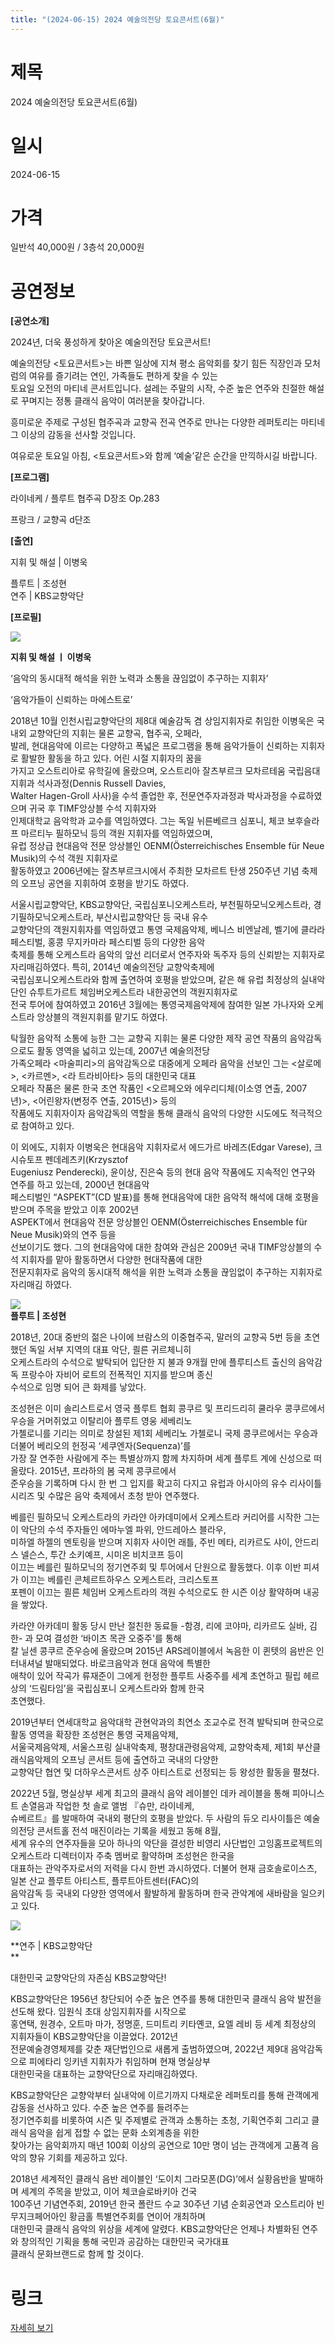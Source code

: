```yaml
---
title: "(2024-06-15) 2024 예술의전당 토요콘서트(6월)"
---
```


# 제목
2024 예술의전당 토요콘서트(6월)

# 일시
2024-06-15

# 가격
일반석 40,000원 / 3층석 20,000원

# 공연정보
**[공연소개]**  
  
2024년, 더욱 풍성하게 찾아온 예술의전당 토요콘서트!  
  
예술의전당 <토요콘서트>는 바쁜 일상에 지쳐 평소 음악회를 찾기 힘든 직장인과 모처럼의 여유를 즐기려는 연인, 가족들도 편하게 찾을 수 있는  
토요일 오전의 마티네 콘서트입니다. 설레는 주말의 시작, 수준 높은 연주와 친절한 해설로 꾸며지는 정통 클래식 음악이 여러분을 찾아갑니다.  
  
흥미로운 주제로 구성된 협주곡과 교향곡 전곡 연주로 만나는 다양한 레퍼토리는 마티네 그 이상의 감동을 선사할 것입니다.  
  
여유로운 토요일 아침, <토요콘서트>와 함께 ‘예술’같은 순간을 만끽하시길 바랍니다.  
  
**[프로그램]**  
  
라이네케 / 플루트 협주곡 D장조 Op.283  
  
프랑크 / 교향곡 d단조  
  
**[출연]**  
  
지휘 및 해설 | 이병욱  
  
플루트 | 조성현    
연주 | KBS교향악단  
  
    
**[프로필]**  
  
![](https://center.sac.or.kr/SAC/File/RentConfirm/editor/456c47c9-c338-4715-ae4c-70bf30729466)  
  
**지휘 및 해설 ㅣ 이병욱**  
  
‘음악의 동시대적 해석을 위한 노력과 소통을 끊임없이 추구하는 지휘자’  
  
‘음악가들이 신뢰하는 마에스트로’  
  
2018년 10월 인천시립교향악단의 제8대 예술감독 겸 상임지휘자로 취임한 이병욱은 국내외 교향악단의 지휘는 물론 교향곡, 협주곡, 오페라,  
발레, 현대음악에 이르는 다양하고 폭넓은 프로그램을 통해 음악가들이 신뢰하는 지휘자로 활발한 활동을 하고 있다. 어린 시절 지휘자의 꿈을  
가지고 오스트리아로 유학길에 올랐으며, 오스트리아 잘츠부르크 모차르테움 국립음대 지휘과 석사과정(Dennis Russell Davies,  
Walter Hagen-Groll 사사)을 수석 졸업한 후, 전문연주자과정과 박사과정을 수료하였으며 귀국 후 TIMF앙상블 수석 지휘자와  
인제대학교 음악학과 교수를 역임하였다. 그는 독일 뉘른베르크 심포니, 체코 보후슬라프 마르티누 필하모닉 등의 객원 지휘자를 역임하였으며,  
유럽 정상급 현대음악 전문 앙상블인 OENM(Österreichisches Ensemble für Neue Musik)의 수석 객원 지휘자로  
활동하였고 2006년에는 잘츠부르크시에서 주최한 모차르트 탄생 250주년 기념 축제의 오프닝 공연을 지휘하여 호평을 받기도 하였다.  
  
서울시립교향악단, KBS교향악단, 국립심포니오케스트라, 부천필하모닉오케스트라, 경기필하모닉오케스트라, 부산시립교향악단 등 국내 유수  
교향악단의 객원지휘자를 역임하였고 통영 국제음악제, 베니스 비엔날레, 벨기에 클라라 페스티벌, 홍콩 무지카마라 페스티벌 등의 다양한 음악  
축제를 통해 오케스트라 음악의 앞선 리더로서 연주자와 독주자 등의 신뢰받는 지휘자로 자리매김하였다. 특히, 2014년 예술의전당 교향악축제에  
국립심포니오케스트라와 함께 출연하여 호평을 받았으며, 같은 해 유럽 최정상의 실내악단인 슈투트가르트 체임버오케스트라 내한공연의 객원지휘자로  
전국 투어에 참여하였고 2016년 3월에는 통영국제음악제에 참여한 일본 가나자와 오케스트라 앙상블의 객원지휘를 맡기도 하였다.  
  
탁월한 음악적 소통에 능한 그는 교향곡 지휘는 물론 다양한 제작 공연 작품의 음악감독으로도 활동 영역을 넓히고 있는데, 2007년 예술의전당  
가족오페라 <마술피리>의 음악감독으로 대중에게 오페라 음악을 선보인 그는 <살로메>, <카르멘>, <라 트라비아타> 등의 대한민국 대표  
오페라 작품은 물론 한국 초연 작품인 <오르페오와 에우리디체(이소영 연출, 2007년)>, <어린왕자(변정주 연출, 2015년)> 등의  
작품에도 지휘자이자 음악감독의 역할을 통해 클래식 음악의 다양한 시도에도 적극적으로 참여하고 있다.  
  
이 외에도, 지휘자 이병욱은 현대음악 지휘자로서 에드가르 바레즈(Edgar Varese), 크시슈토프 펜데레츠키(Krzysztof  
Eugeniusz Penderecki), 윤이상, 진은숙 등의 현대 음악 작품에도 지속적인 연구와 연주를 하고 있는데, 2000년 현대음악  
페스티벌인 “ASPEKT”(CD 발표)를 통해 현대음악에 대한 음악적 해석에 대해 호평을 받으며 주목을 받았고 이후 2002년  
ASPEKT에서 현대음악 전문 앙상블인 OENM(Österreichisches Ensemble für Neue Musik)와의 연주 등을  
선보이기도 했다. 그의 현대음악에 대한 참여와 관심은 2009년 국내 TIMF앙상블의 수석 지휘자를 맡아 활동하면서 다양한 현대작품에 대한  
전문지휘자로 음악의 동시대적 해석을 위한 노력과 소통을 끊임없이 추구하는 지휘자로 자리매김 하였다.  
  
    
![](https://center.sac.or.kr/SAC/File/RentConfirm/editor/279ba30c-47af-4d34-a0e3-3324300d5b15)    
**플루트 | 조성현**    
    
2018년, 20대 중반의 젊은 나이에 브람스의 이중협주곡, 말러의 교향곡 5번 등을 초연했던 독일 서부 지역의 대표 악단, 쾰른 귀르체니히  
오케스트라의 수석으로 발탁되어 입단한 지 불과 9개월 만에 플루티스트 출신의 음악감독 프랑수아 자비어 로트의 전폭적인 지지를 받으며 종신  
수석으로 임명 되어 큰 화제를 낳았다.  
  
조성현은 이미 솔리스트로서 영국 플루트 협회 콩쿠르 및 프리드리히 쿨라우 콩쿠르에서 우승을 거머쥐었고 이탈리아 플루트 영웅 세베리노  
가첼로니를 기리는 의미로 창설된 제1회 세베리노 가첼로니 국제 콩쿠르에서는 우승과 더불어 베리오의 헌정곡 ‘세쿠엔자(Sequenza)’를  
가장 잘 연주한 사람에게 주는 특별상까지 함께 차지하며 세계 플루트 계에 신성으로 떠올랐다. 2015년, 프라하의 봄 국제 콩쿠르에서  
준우승을 기록하며 다시 한 번 그 입지를 확고히 다지고 유럽과 아시아의 유수 리사이틀 시리즈 및 수많은 음악 축제에서 초청 받아 연주했다.  
  
베를린 필하모닉 오케스트라의 카라얀 아카데미에서 오케스트라 커리어를 시작한 그는 이 악단의 수석 주자들인 에마누엘 파위, 안드레아스 블라우,  
미하엘 하젤의 멘토링을 받으며 지휘자 사이먼 래틀, 주빈 메타, 리카르도 샤이, 안드리스 넬슨스, 투간 소키예프, 시미온 비치코프 등이  
이끄는 베를린 필하모닉의 정기연주회 및 투어에서 단원으로 활동했다. 이후 이반 피셔가 이끄는 베를린 콘체르트하우스 오케스트라, 크리스토프  
포펜이 이끄는 쾰른 체임버 오케스트라의 객원 수석으로도 한 시즌 이상 활약하며 내공을 쌓았다.  
  
카라얀 아카데미 활동 당시 만난 절친한 동료들 -함경, 리에 코야마, 리카르도 실바, 김한- 과 모여 결성한 ‘바이츠 목관 오중주'를 통해  
칼 닐센 콩쿠르 준우승에 올랐으며 2015년 ARS레이블에서 녹음한 이 퀸텟의 음반은 인터내셔널 발매되었다. 바로크음악과 현대 음악에 특별한  
애착이 있어 작곡가 류재준이 그에게 헌정한 플루트 사중주를 세계 초연하고 필립 헤르상의 ‘드림타임’을 국립심포니 오케스트라와 함께 한국  
초연했다.  
  
2019년부터 연세대학교 음악대학 관현악과의 최연소 조교수로 전격 발탁되며 한국으로 활동 영역을 확장한 조성현은 통영 국제음악제,  
서울국제음악제, 서울스프링 실내악축제, 평창대관령음악제, 교향악축제, 제1회 부산클래식음악제의 오프닝 콘서트 등에 출연하고 국내의 다양한  
교향악단 협연 및 더하우스콘서트 상주 아티스트로 선정되는 등 왕성한 활동을 펼쳤다.  
  
2022년 5월, 명실상부 세계 최고의 클래식 음악 레이블인 데카 레이블을 통해 피아니스트 손열음과 작업한 첫 솔로 앨범 『슈만, 라이네케,  
슈베르트』를 발매하여 국내외 평단의 호평을 받았다. 두 사람의 듀오 리사이틀은 예술의전당 콘서트홀 전석 매진이라는 기록을 세웠고 동해 8월,  
세계 유수의 연주자들을 모아 하나의 악단을 결성한 비영리 사단법인 고잉홈프로젝트의 오케스트라 디렉터이자 주축 멤버로 활약하며 조성현은 한국을  
대표하는 관악주자로서의 저력을 다시 한번 과시하였다. 더불어 현재 금호솔로이스츠, 일본 산교 플루트 아티스트, 플루트아트센터(FAC)의  
음악감독 등 국내외 다양한 영역에서 활발하게 활동하며 한국 관악계에 새바람을 일으키고 있다.  
  
    
![](https://center.sac.or.kr/SAC/File/RentConfirm/editor/5c0cb24f-c1eb-47e9-9500-d2c7e448c927)  
  
**연주 | KBS교향악단    
**  
  
대한민국 교향악단의 자존심 KBS교향악단!  
  
KBS교향악단은 1956년 창단되어 수준 높은 연주를 통해 대한민국 클래식 음악 발전을 선도해 왔다. 임원식 초대 상임지휘자를 시작으로  
홍연택, 원경수, 오트마 마가, 정명훈, 드미트리 키타옌코, 요엘 레비 등 세계 최정상의 지휘자들이 KBS교향악단을 이끌었다. 2012년  
전문예술경영체제를 갖춘 재단법인으로 새롭게 출범하였으며, 2022년 제9대 음악감독으로 피에타리 잉키넨 지휘자가 취임하며 현재 명실상부  
대한민국을 대표하는 교향악단으로 자리매김하였다.  
  
KBS교향악단은 교향악부터 실내악에 이르기까지 다채로운 레퍼토리를 통해 관객에게 감동을 선사하고 있다. 수준 높은 연주를 들려주는  
정기연주회를 비롯하여 시즌 및 주제별로 관객과 소통하는 초청, 기획연주회 그리고 클래식 음악을 쉽게 접할 수 없는 문화 소외계층을 위한  
찾아가는 음악회까지 매년 100회 이상의 공연으로 10만 명이 넘는 관객에게 고품격 음악의 향유 기회를 제공하고 있다.  
  
2018년 세계적인 클래식 음반 레이블인 ‘도이치 그라모폰(DG)’에서 실황음반을 발매하며 세계의 주목을 받았고, 이어 체코슬로바키아 건국  
100주년 기념연주회, 2019년 한국 폴란드 수교 30주년 기념 순회공연과 오스트리아 빈 무지크페어아인 황금홀 특별연주회를 연이어 개최하며  
대한민국 클래식 음악의 위상을 세계에 알렸다. KBS교향악단은 언제나 차별화된 연주와 창의적인 기획을 통해 국민과 공감하는 대한민국 국가대표  
클래식 문화브랜드로 함께 할 것이다.  
  


# 링크
[자세히 보기](https://www.sac.or.kr/site/main/show/show_view?SN=60208 "https://www.sac.or.kr/site/main/show/show_view?SN=60208")
